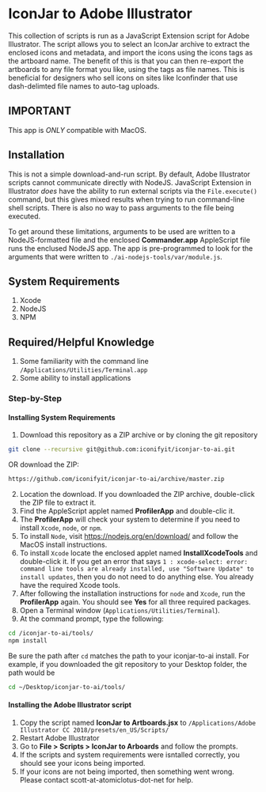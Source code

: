 # IconJar to Adobe Illustrator

This collection of scripts is run as a JavaScript Extension script for Adobe Illustrator. The script allows you to select an IconJar archive to extract the enclosed icons and metadata, and import the icons using the icons tags as the artboard name. The benefit of this is that you can then re-export the artboards to any file format you like, using the tags as file names. This is beneficial for designers who sell icons on sites like Iconfinder that use dash-delimted file names to auto-tag uploads.

## IMPORTANT ##

This app is *ONLY* compatible with MacOS. 

## Installation

This is not a simple download-and-run script. By default, Adobe Illustrator scripts cannot communicate directly with NodeJS. JavaScript Extension in Illustrator _does_ have the ability to run external scripts via the `File.execute()` command, but this gives mixed results when trying to run command-line shell scripts. There is also no way to pass arguments to the file being executed.

To get around these limitations, arguments to be used are written to a NodeJS-formatted file and the enclosed **Commander.app** AppleScript file runs the enclused NodeJS app. The app is pre-programmed to look for the arguments that were written to `./ai-nodejs-tools/var/module.js`.

## System Requirements

1. Xcode
2. NodeJS
3. NPM

## Required/Helpful Knowledge

1. Some familiarity with the command line `/Applications/Utilities/Terminal.app`
2. Some ability to install applications

### Step-by-Step

#### Installing System Requirements

1. Download this repository as a ZIP archive or by cloning the git repository 

```bash
git clone --recursive git@github.com:iconifyit/iconjar-to-ai.git
```
    
OR download the ZIP:
      
```bash
https://github.com/iconifyit/iconjar-to-ai/archive/master.zip
```
    
2. Location the download. If you downloaded the ZIP archive, double-click the ZIP file to extract it.
3. Find the AppleScript applet named **ProfilerApp** and double-clic it.
4. The **ProfilerApp** will check your system to determine if you need to install `Xcode`, `node`, or `npm`.
5. To install `Node`, visit https://nodejs.org/en/download/ and follow the MacOS install instructions.
6. To install `Xcode` locate the enclosed applet named **InstallXcodeTools** and double-click it. If you get an error that says `1 : xcode-select: error: command line tools are already installed, use "Software Update" to install updates`, then you do not need to do anything else. You already have the required Xcode tools.
7. After following the installation instructions for `node` and `Xcode`, run the **ProfilerApp** again. You should see **Yes** for all three required packages.
8. Open a Terminal window (`Applications/Utilities/Terminal`).
9. At the command prompt, type the following:
```bash
cd /iconjar-to-ai/tools/
npm install
```
Be sure the path after `cd` matches the path to your iconjar-to-ai install. For example, if you downloaded the git repository to your Desktop folder, the path would be
```bash
cd ~/Desktop/iconjar-to-ai/tools/
```

#### Installing the Adobe Illustrator script

1. Copy the script named **IconJar to Artboards.jsx** to `/Applications/Adobe Illustrator CC 2018/presets/en_US/Scripts/`
2. Restart Adobe Illustrator
3. Go to **File > Scripts > IconJar to Arboards** and follow the prompts.
4. If the scripts and system requirements were isntalled correctly, you should see your icons being imported.
5. If your icons are not being imported, then something went wrong. Please contact scott-at-atomiclotus-dot-net for help.






